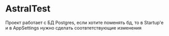 # AstralTest
Проект работает с БД Postgres, если хотите поменять бд, то в Startup'e и в AppSettings нужно сделать соотвтетствующие изменения
